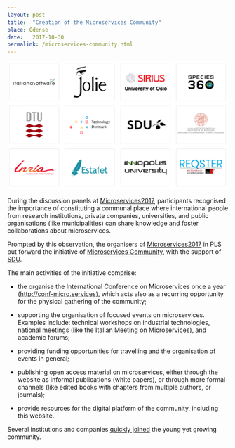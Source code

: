 ```yaml
---
layout: post
title:  "Creation of the Microservices Community"
place: Odense
date:   2017-10-30
permalink: /microservices-community.html
---
```

<img class="img-fluid mx-auto d-block" src="/images/posts/microservices-community.png">

During the discussion panels at [Microservices2017](/microservices-2017.html), participants recognised the importance of constituting a communal place where international people from research institutions, private companies, universities, and public organisations (like municipalities) can share knowledge and foster collaborations about microservices.

Prompted by this observation, the organisers of [Microservices2017](/microservices-2017.html) in PLS put forward the initiative of [Microservices Community](http://microservices.sdu.dk/), with the support of [SDU](https://www.sdu.dk/en). 

<!--more-->

The main activities of the initiative comprise:

- the organise the International Conference on Microservices once a year (http://conf-micro.services), which acts also as a recurring opportunity for the physical gathering of the community;

- supporting the organisation of focused events on microservices. Examples include: technical workshops on industrial technologies, national meetings (like the Italian Meeting on Microservices), and academic forums;

- providing funding opportunities for travelling and the organisation of events in general;

- publishing open access material on microservices, either through the website as informal publications (white papers), or through more formal channels (like edited books with chapters from multiple authors, or journals);

- provide resources for the digital platform of the community, including this website.

Several institutions and companies [quickly joined](http://microservices.sdu.dk/#members) the young yet growing community.
